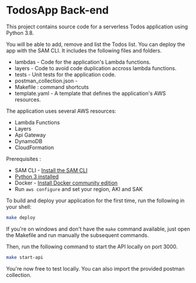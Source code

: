 # TodosApp Back-end

This project contains source code for a serverless Todos application using Python 3.8.

You will be able to add, remove and list the Todos list.
You can deploy the app with the SAM CLI. It includes the following files and folders.

- lambdas - Code for the application's Lambda functions.
- layers - Code to avoid code duplication accross lambda functions.
- tests - Unit tests for the application code. 
- postman_collection.json - 
- Makefile : command shortcuts
- template.yaml - A template that defines the application's AWS resources.

The application uses several AWS resources:
- Lambda Functions
- Layers
- Api Gateway
- DynamoDB
- CloudFormation


Prerequisites :

* SAM CLI - [Install the SAM CLI](https://docs.aws.amazon.com/serverless-application-model/latest/developerguide/serverless-sam-cli-install.html)
* [Python 3 installed](https://www.python.org/downloads/)
* Docker - [Install Docker community edition](https://hub.docker.com/search/?type=edition&offering=community)
* Run `aws configure` and set your region, AKI and SAK


To build and deploy your application for the first time, run the following in your shell:

```bash
make deploy
```

If you're on windows and don't have the `make` command available, just open the Makefile and run manually the subsequent commands.

Then, run the following command to start the API locally on port 3000.

```bash
make start-api
```

You're now free to test locally. You can also import the provided postman collection.



